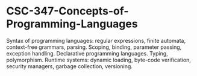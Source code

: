 # CSC-347-Concepts-of-Programming-Languages


Syntax of programming languages: regular expressions, finite automata, context-free grammars, parsing. Scoping, binding, parameter passing, exception handling. Declarative programming languages. Typing, polymorphism. Runtime systems: dynamic loading, byte-code verification, security managers, garbage collection, versioning.
